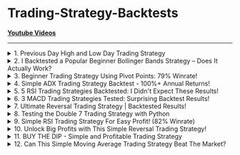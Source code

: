 # Trading-Strategy-Backtests

**[Youtube Videos](https://www.youtube.com/playlist?list=PLq4AqoFaEcyKuQtpu_tWXn_9DFUhf_QdF)**

---

<!-- #region A1 -->
<details>
<summary>1. Previous Day High and Low Day Trading Strategy</summary><br>

| **条件** | **规则** |
|---------|---------|
| **进场** | **昨日高点突破（Breakout）** |
| **入场时间** | **日内开盘 - 收盘之间，但不在最后一小时进场** |
| **止损（SL）** | **1×ATR 或前一根 K 线最低点，取较大值** |
| **止盈（TP）** | **5:1 R:R，但若未达成则收盘强制平仓** |
| **日内强制平仓** | **若 SL 或 TP 未达成，15:30 自动平仓** |

| **指标** | **结果** |
|---------|---------|
| **胜率** | 58% |
| **理论盈亏比（R:R）** | 5:1 |
| **实际盈亏比（R:R）** | 1.2:1 |
| **年化收益率** | 16.5% |
| **最大回撤** | 9% |

[[Youtube]](https://www.youtube.com/watch?v=BS9DqD5GETI) [[中文]](chn/01.md)
</details>
<!-- #endregion -->

<!-- #region A2 -->
<details>
<summary>2. I Backtested a Popular Beginner Bollinger Bands Strategy – Does It Actually Work?</summary><br>

| **条件** | **规则** |
|---------|---------|
| **进场** | 价格 **跌破布林带下轨**，同时 RSI **< 30** |
| **止损（SL）** | 2×ATR |
| **止盈（TP）** | 5:1 盈亏比 |
| **交易时间** | 1 小时级别，日内交易 |

| **指标** | **结果** |
|---------|---------|
| **胜率** | 57% |
| **理论盈亏比（R:R）** | 5:1 |
| **实际盈亏比（R:R）** | 2:1 |
| **年化收益率** | 27% |
| **最大回撤** | 6% |

[[Youtube]](https://www.youtube.com/watch?v=FHbJi8Qg-js) [[中文]](chn/02.md)
</details>
<!-- #endregion -->

<!-- #region A3 -->
<details>
<summary>3. Beginner Trading Strategy Using Pivot Points: 79% Winrate!</summary><br>

| **交易方式** | **进场条件** | **止损** | **止盈** |
|-------------|------------|---------|---------|
| **突破交易** | 价格突破 **R1 并收盘高于 R1** | **S3** | **R3** |
| **反转交易** | 价格跌破 **S1 并收盘低于 S1** | **S3** | **R1** |

| **策略** | **胜率** | **盈亏比（R:R）** | **年化收益率** | **最大回撤** |
|---------|---------|----------------|-------------|-------------|
| **突破交易** | 79% | 0.44 | 14% | 5% |
| **反转交易** | 65% | 1.5 | 18% | 9% |
| **综合交易** | 72% | 0.9 | 16% | 7% |

[[Youtube]](https://www.youtube.com/watch?v=iJPeOv-Jhpg) [[中文]](chn/03.md)
</details>
<!-- #endregion -->

<!-- #region A4 -->
<details>
<summary>4. Simple ADX Trading Strategy Backtest - 100%+ Annual Returns!</summary><br>

| **交易方式** | **进场条件** | **止损** | **止盈** |
|-------------|------------|---------|---------|
| **趋势交易** | **ADX > 25 & 价格高于 200 EMA** | **1.5×ATR** | **3.5:1 盈亏比** |

| **策略** | **胜率** | **盈亏比（R:R）** | **年化收益率** | **最大回撤** |
|---------|---------|----------------|-------------|-------------|
| **基础 ADX 策略** | 40% | 2:1 | 73% | 高 |
| **优化后（删除 +DI/-DI 交叉）** | 43% | 2.5:1 | 90% | 中 |
| **优化后（加入 200 EMA 过滤）** | 37% | 3.5:1 | 112% | 低 |

[[Youtube]](https://www.youtube.com/watch?v=LHPEr_oxTaY) [[中文]](chn/04.md)
</details>
<!-- #endregion -->

<!-- #region A5 -->
<details>
<summary>5. 5 RSI Trading Strategies Backtested: I Didn't Expect These Results!</summary><br>

| **交易方式** | **进场条件** | **止损** | **止盈** |
|-------------|------------|---------|---------|
| **基础 RSI 交易** | RSI < 30 买入，RSI > 70 卖出 | 无 | RSI > 70 |
| **优化策略（确认 RSI 反转）** | RSI 低于 30，回升至 30 以上时买入 | 1.5×ATR | 3.5:1 盈亏比 |
| **优化策略（多仓交易）** | 每次 RSI < 30 进入新仓 | 1.5×ATR | 3.5:1 盈亏比 |

| **策略** | **胜率** | **盈亏比（R:R）** | **年化收益率** | **最大回撤** |
|---------|---------|----------------|-------------|-------------|
| **基础 RSI 策略** | 74.5% | 0.6:1 | 8.4% | 7.8% |
| **优化（RSI 确认反转）** | 65% | 1:1 | 48% | 26% |
| **优化（多仓交易）** | 74% | 1:1 | 48% | 26% |
| **优化（加入止损）** | 35.7% | 2.5:1 | 40.8% | 26% |
| **优化（ATR 止损）** | 37% | 2.5:1 | 40% | 25% |

[[Youtube]](https://www.youtube.com/watch?v=fmStvFPf48o) [[中文]](chn/05.md)
</details>
<!-- #endregion -->

<!-- #region A6 -->
<details>
<summary>6. 3 MACD Trading Strategies Tested: Surprising Backtest Results!</summary><br>

| **交易方式** | **进场条件** | **止损** | **止盈** |
|-------------|------------|---------|---------|
| **MACD 交叉策略** | MACD 线向上穿越信号线 | 无止损 | MACD 死叉 |
| **MACD 零轴突破策略** | MACD 线突破零轴上方 | 无止损 | MACD 线回落至零轴下方 |
| **MACD + 100 EMA 策略** | MACD 交叉信号 + 价格高于 100 EMA | 1.5×ATR | 3:1 盈亏比 |

| **策略** | **胜率** | **盈亏比（R:R）** | **年化收益率** | **最大回撤** |
|---------|---------|----------------|-------------|-------------|
| **MACD 交叉策略** | 55% | 1:1 | 10% | 55% |
| **MACD 零轴突破策略** | 58% | 1.2:1 | 12% | 50% |
| **MACD + 100 EMA（优化后）** | 52% | 3:1 | 15% | 30% |

[[Youtube]](https://www.youtube.com/watch?v=g_2zkHyO2DE) [[中文]](chn/06.md)
</details>
<!-- #endregion -->

<!-- #region A7 -->
<details>
<summary>7. Ultimate Reversal Trading Strategy | Backtested Results!</summary><br>

| **交易方式** | **进场条件** | **出场条件** | **优化策略** |
|-------------|------------|------------|------------|
| **反转交易** | 连续 4 个 Lower Highs | 当日收盘 | ✅ |
| **改进版（突破前高确认）** | 连续 4 个 Lower Highs + 突破前高 | 当日收盘 | ✅ |
| **5 日均线出场** | 连续 4 个 Lower Highs | 突破 5 日均线 | 🚫（回撤较大） |
| **做空交易** | 连续 4 个 Higher Lows | 当日收盘 | ✅（但信号较少） |
| **跨市场组合交易** | 监测多个市场 | 当日收盘 | ✅（增加交易次数） |

| **策略** | **胜率** | **年化收益率** | **最大回撤** |
|---------|---------|-------------|-------------|
| **基础策略（无优化）** | 55% | 10% | 15% |
| **优化版（突破前高确认）** | 60% | 18% | 12% |
| **5 日均线出场** | 58% | 20% | 20% |
| **做空策略** | 50% | 8% | 18% |
| **跨市场交易** | 62% | 22% | 10% |

[[Youtube]](https://www.youtube.com/watch?v=RX-yyFHVwdk) [[中文]](chn/07.md)
</details>
<!-- #endregion -->

<!-- #region A8 -->
<details>
<summary>8. Testing the Double 7 Trading Strategy with Python</summary><br>

| **交易方式** | **进场条件** | **止损** | **出场条件** |
|-------------|------------|---------|------------|
| **双 7 策略（基础）** | 7 日新低，价格高于 200 EMA | 无止损 | 7 日新高 |
| **优化策略（5 日均线止损）** | 7 日新低，价格高于 200 EMA | 价格跌破 5 日均线 | 7 日新高 |
| **优化策略（Trailing Stop）** | 7 日新低，价格高于 200 EMA | 移动止损 | 7 日新高 |
| **组合市场策略** | 7 日新低，价格高于 200 EMA | 5 日均线止损 | 7 日新高 |

| **策略** | **胜率** | **年化收益率** | **最大回撤** |
|---------|---------|-------------|-------------|
| **基础策略（7 日新高/新低）** | 55% | 6.75% | 8.1% |
| **优化（5 日均线止损）** | 60% | 9.5% | 6.8% |
| **优化（Trailing Stop）** | 58% | 8.5% | 7.2% |
| **组合市场策略** | 62% | 10.5% | 5.5% |

[[Youtube]](https://www.youtube.com/watch?v=g_hnIIWOtZo) [[中文]](chn/08.md)
</details>
<!-- #endregion -->

<!-- #region A9 -->
<details>
<summary>9. Simple RSI Trading Strategy For Easy Profit! (82% Winrate)</summary><br>

| **交易方式** | **进场条件** | **止损** | **出场条件** |
|-------------|------------|---------|------------|
| **RSI 2 策略（基础）** | RSI（2）低于 5，价格高于 200 EMA | 无止损 | 价格收盘高于 5 EMA |
| **优化策略（5 日均线止损）** | RSI（2）低于 5，价格高于 200 EMA | 价格跌破 5 日均线 | 价格收盘高于 5 EMA |
| **优化策略（Trailing Stop）** | RSI（2）低于 5，价格高于 200 EMA | 移动止损 | 价格收盘高于 5 EMA |
| **组合市场策略** | 监测多个市场 | 5 日均线止损 | 价格收盘高于 5 EMA |

| **策略** | **胜率** | **年化收益率** | **最大回撤** |
|---------|---------|-------------|-------------|
| **基础策略（RSI 2）** | 81.2% | 2.9% | 12% |
| **优化（5 日均线止损）** | 78% | 6.5% | 8% |
| **优化（Trailing Stop）** | 76% | 5.5% | 9% |
| **组合市场交易** | 80% | 7.2% | 6.5% |

[[Youtube]](https://www.youtube.com/watch?v=On5v-g_RX8U) [[中文]](chn/09.md)
</details>
<!-- #endregion -->

<!-- #region A10 -->
<details>
<summary>10. Unlock Big Profits with This Simple Reversal Trading Strategy!</summary><br>

| **交易方式** | **进场条件** | **止损** | **出场条件** |
|-------------|------------|---------|------------|
| **价格反转策略（基础）** | 前一天高点和低点均低于前一天，次日突破前高 | 无止损 | 当日收盘 |
| **优化策略（前一天红 K 线过滤）** | 前一天为阴线 + 高点低点均下降，次日突破前高 | 无止损 | 当日收盘 |
| **优化策略（5 日均线止损）** | 前一天为阴线 + 高点低点均下降，次日突破前高 | 价格跌破 5 日均线 | 当日收盘 |
| **组合市场策略** | 监测多个市场 | 5 日均线止损 | 当日收盘 |

| **策略** | **胜率** | **年化收益率** | **最大回撤** |
|---------|---------|-------------|-------------|
| **基础策略（价格反转）** | 65% | 8.5% | 12% |
| **优化（前一天红 K 线过滤）** | 68% | 9.2% | 10% |
| **优化（5 日均线止损）** | 70% | 10.5% | 8% |
| **组合市场交易** | 72% | 12.3% | 6.5% |

[[Youtube]](https://www.youtube.com/watch?v=-FYu_1e_kIA) [[中文]](chn/10.md)
</details>
<!-- #endregion -->

<!-- #region A11 -->
<details>
<summary>11. BUY THE DIP - Simple and Profitable Trading Strategy</summary><br>

| **交易方式** | **进场条件** | **止损** | **出场条件** |
|-------------|------------|---------|------------|
| **买入回调策略（基础）** | 收盘价位于当日最低点 7% 以内 | 无止损 | 次日收盘卖出 |
| **优化策略（5 日均线止损）** | 收盘价位于当日最低点 7% 以内 | 价格跌破 5 日均线 | 次日收盘卖出 |
| **优化策略（Trailing Stop）** | 收盘价位于当日最低点 7% 以内 | 移动止损 | 次日收盘卖出 |
| **组合市场策略** | 监测多个市场 | 5 日均线止损 | 次日收盘卖出 |

| **策略** | **胜率** | **年化收益率** | **最大回撤** |
|---------|---------|-------------|-------------|
| **基础策略（买入回调）** | 58.73% | 5.6% | 32% |
| **优化（5 日均线止损）** | 60% | 8.5% | 15% |
| **优化（Trailing Stop）** | 58% | 7.2% | 18% |
| **组合市场交易** | 62% | 10.5% | 12% |

[[Youtube]](https://www.youtube.com/watch?v=rhjf6PCtSWw) [[中文]](chn/11.md)
</details>
<!-- #endregion -->

<!-- #region A12 -->
<details>
<summary>12. Can This Simple Moving Average Trading Strategy Beat The Market?</summary><br>

| **交易方式** | **进场条件** | **止损** | **出场条件** |
|-------------|------------|---------|------------|
| **基础均线策略** | 价格收盘高于 50 日均线 | 无止损 | 价格收盘低于 50 日均线 |
| **优化（200 日均线）** | 价格收盘高于 200 日均线 | 无止损 | 价格收盘低于 200 日均线 |
| **双均线策略（50-200 日）** | 50 日均线上穿 200 日均线 | 无止损 | 50 日均线下穿 200 日均线 |
| **优化（25-220 日）** | 25 日均线上穿 220 日均线 | 无止损 | 25 日均线下穿 220 日均线 |

| **策略** | **胜率** | **年化收益率** | **最大回撤** |
|---------|---------|-------------|-------------|
| **基础策略（50 日均线）** | 45% | 1.95% | 30% |
| **优化（200 日均线）** | 50% | 4.5% | 20% |
| **双均线策略（50-200 日）** | 55% | 7.09% | 15% |
| **优化（25-220 日）** | 58% | 8.33% | 12% |

[[Youtube]](https://www.youtube.com/watch?v=AL3C909aK4k) [[中文]](chn/12.md)
</details>
<!-- #endregion -->

